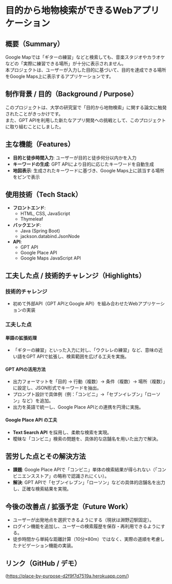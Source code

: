 # 目的から地物検索ができるWebアプリケーション

## 概要（Summary）  
Google Mapでは「ギターの練習」などと検索しても、音楽スタジオやカラオケなどの「実際に練習できる場所」が十分に表示されません。  
本プロジェクトは、ユーザーが入力した目的に基づいて、目的を達成できる場所をGoogle Maps上に表示するアプリケーションです。

## 制作背景 / 目的（Background / Purpose）  
このプロジェクトは、大学の研究室で「目的から地物検索」に関する論文に触発されたことがきっかけです。  
また、GPT APIを利用した新たなアプリ開発への挑戦として、このプロジェクトに取り組むことにしました。

## 主な機能（Features）  
- **目的と徒歩時間入力**: ユーザーが目的と徒歩何分以内かを入力  
- **キーワードの生成**: GPT APIにより目的に応じたキーワードを自動生成  
- **地図表示**: 生成されたキーワードに基づき、Google Maps上に該当する場所をピンで表示

## 使用技術（Tech Stack）  
- **フロントエンド**:  
  - HTML, CSS, JavaScript  
  - Thymeleaf
- **バックエンド**:  
  - Java (Spring Boot)  
  - jackson.databind.JsonNode
- **API**:  
  - GPT API  
  - Google Place API  
  - Google Maps JavaScript API

## 工夫した点 / 技術的チャレンジ（Highlights）

### 技術的チャレンジ  
- 初めて外部API（GPT APIとGoogle API）を組み合わせたWebアプリケーションの実装

### 工夫した点  

#### 単語の拡張処理  
- 「ギターの練習」といった入力に対し、「ウクレレの練習」など、意味の近い語をGPT APIで拡張し、検索範囲を広げる工夫を実施。

#### GPT APIの活用方法  
- 出力フォーマットを「目的 → 行動（複数）→ 条件（複数）→ 場所（複数）」に設定し、JSON形式でキーワードを抽出。  
- プロンプト設計で具体例（例：「コンビニ」→「セブンイレブン」「ローソン」など）を追加。  
- 出力を英語で統一し、Google Place APIとの連携を円滑に実施。

#### Google Place API の工夫  
- **Text Search API** を採用し、柔軟な検索を実現。  
- 曖昧な「コンビニ」検索の問題を、具体的な店舗名を用いた出力で解決。

## 苦労した点とその解決方法  
- **課題**: Google Place APIで「コンビニ」単体の検索結果が得られない（「コンビニエンスストア」の略称で認識されにくい）。
- **解決**: GPT APIで「セブンイレブン」「ローソン」などの具体的店舗名を出力し、正確な検索結果を実現。

## 今後の改善点 / 拡張予定（Future Work）  
- ユーザーが出発地点を選択できるようにする（現状は淵野辺駅固定）。  
- ログイン機能を追加し、ユーザーの検索履歴を保存・再利用できるようにする。  
- 徒歩時間から単純な距離計算（10分×80m）ではなく、実際の道順を考慮したナビゲーション機能の実装。

## リンク（GitHub / デモ）  
(https://place-by-purpose-d2f9f7d7519a.herokuapp.com/)
